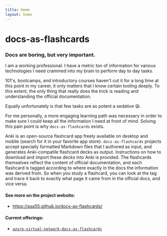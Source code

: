 ```yaml
---
title: Home
layout: home
---
```


# docs-as-flashcards

### Docs are boring, but very important.

I am a working professional. I have a metric ton of information for various technologies I need crammed into my brain to perform day to day tasks.

101's, bootcamps, and introductory courses haven't cut it for a long time at this point in my career, it only matters that I know certain tooling deeply. To this extent, the only thing that really does the trick is reading and understanding the official documentation.

Equally unfortunately is that few tasks are as potent a sedative 😪.

For me personally, a more engaging learning path was necessary in order to make sure I could keep all the information I need at front of mind. Solving this pain point is why `docs-as-flashcards` exists.

Anki is an open-source flashcard app freely available on desktop and mobile (search for it in your favorite app store). `docs-as-flashcards` projects accept specially formatted Markdown files that I authored as input, and generates Anki-compatile flashcard decks as output. Instructions on how to download and import these decks into Anki is provided. The flashcards themselves reflect the content of official documentation, and each flashcard is tagged according to where exactly in the docs the information was derived from. So when you study a flashcard, you can look at the tag and trace it back to exactly what page it came from in the official docs, and vice versa. 

#### See more on the project website:

- https://asa55.github.io/docs-as-flashcards/

#### Current offerings:

* [`azure-virtual-network-docs-as-flashcards`](https://github.com/asa55/azure-virtual-network-docs-as-flashcards)
